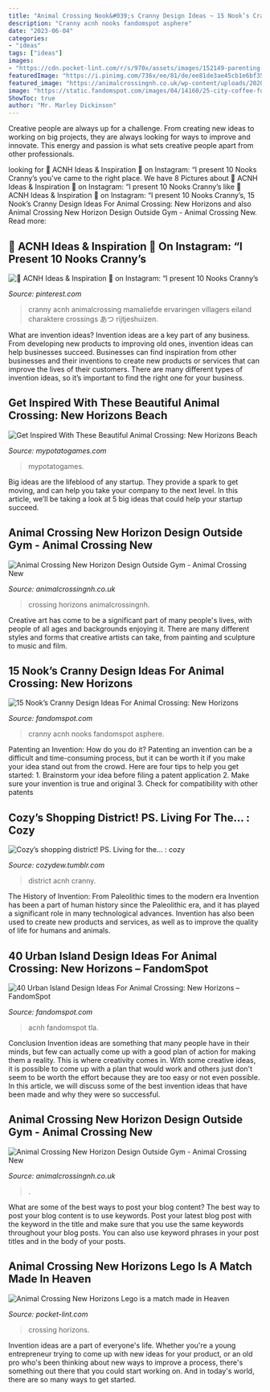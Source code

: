 ```yaml
---
title: "Animal Crossing Nook&#039;s Cranny Design Ideas ~ 15 Nook’s Cranny Design Ideas For Animal Crossing: New Horizons"
description: "Cranny acnh nooks fandomspot asphere"
date: "2023-06-04"
categories:
- "ideas"
tags: ["ideas"]
images:
- "https://cdn.pocket-lint.com/r/s/970x/assets/images/152149-parenting-news-animal-crossing-152149-horizons-lego-is-a-match-made-in-heaven-image1-vkpspr7u68.jpg"
featuredImage: "https://i.pinimg.com/736x/ee/81/de/ee81de3ae45cb1e6bf3588a8a116369b.jpg"
featured_image: "https://animalcrossingnh.co.uk/wp-content/uploads/2020/08/IMG_8850.jpeg"
image: "https://static.fandomspot.com/images/04/14160/25-city-coffee-food-truck-acnh.jpg"
ShowToc: true
author: "Mr. Marley Dickinson"
---
```



Creative people are always up for a challenge. From creating new ideas to working on big projects, they are always looking for ways to improve and innovate. This energy and passion is what sets creative people apart from other professionals.

	

		
looking for 🌸 ACNH Ideas &amp; Inspiration 🌸 on Instagram: “I present 10 Nooks Cranny’s you've came to the right place. We have 8 Pictures about 🌸 ACNH Ideas &amp; Inspiration 🌸 on Instagram: “I present 10 Nooks Cranny’s like 🌸 ACNH Ideas &amp; Inspiration 🌸 on Instagram: “I present 10 Nooks Cranny’s, 15 Nook’s Cranny Design Ideas For Animal Crossing: New Horizons and also Animal Crossing New Horizon Design Outside Gym - Animal Crossing New. Read more:
		
    
## 🌸 ACNH Ideas &amp; Inspiration 🌸 On Instagram: “I Present 10 Nooks Cranny’s

<img loading=lazy src="https://i.pinimg.com/736x/ee/81/de/ee81de3ae45cb1e6bf3588a8a116369b.jpg" onerror="this.onerror=null;this.src='https://tse3.mm.bing.net/th?id=OIP.NoHujhDzhGJZn1OBj17u1wHaEI&amp;pid=15.1';" alt="🌸 ACNH Ideas &amp; Inspiration 🌸 on Instagram: “I present 10 Nooks Cranny’s">

_Source: pinterest.com_

>cranny acnh animalcrossing mamaliefde ervaringen villagers eiland charaktere crossings あつ rijtjeshuizen. 

	

What are invention ideas?
Invention ideas are a key part of any business. From developing new products to improving old ones, invention ideas can help businesses succeed. Businesses can find inspiration from other businesses and their inventions to create new products or services that can improve the lives of their customers. There are many different types of invention ideas, so it’s important to find the right one for your business.

    
## Get Inspired With These Beautiful Animal Crossing: New Horizons Beach

<img loading=lazy src="https://mypotatogames.com/wp-content/uploads/2020/08/animal_crossing_new_horizons_beach_designs.jpg" onerror="this.onerror=null;this.src='https://tse4.mm.bing.net/th?id=OIP.vI7I6tyDjSlZzGhwUg0P0QHaEK&amp;pid=15.1';" alt="Get Inspired With These Beautiful Animal Crossing: New Horizons Beach">

_Source: mypotatogames.com_

>mypotatogames. 

	

Big ideas are the lifeblood of any startup. They provide a spark to get moving, and can help you take your company to the next level. In this article, we’ll be taking a look at 5 big ideas that could help your startup succeed.

    
## Animal Crossing New Horizon Design Outside Gym - Animal Crossing New

<img loading=lazy src="https://animalcrossingnh.co.uk/wp-content/uploads/2020/08/IMG_8850.jpeg" onerror="this.onerror=null;this.src='https://tse4.mm.bing.net/th?id=OIP.E7YRMDSD_TTd4Ryx_8U4owHaEK&amp;pid=15.1';" alt="Animal Crossing New Horizon Design Outside Gym - Animal Crossing New">

_Source: animalcrossingnh.co.uk_

>crossing horizons animalcrossingnh. 

	

Creative art has come to be a significant part of many people's lives, with people of all ages and backgrounds enjoying it. There are many different styles and forms that creative artists can take, from painting and sculpture to music and film.

    
## 15 Nook’s Cranny Design Ideas For Animal Crossing: New Horizons

<img loading=lazy src="https://static.fandomspot.com/images/01/11461/15-store-cafe-preview.jpg" onerror="this.onerror=null;this.src='https://tse1.mm.bing.net/th?id=OIP.uFzI49mLziFNUClWZn8WQAHaEK&amp;pid=15.1';" alt="15 Nook’s Cranny Design Ideas For Animal Crossing: New Horizons">

_Source: fandomspot.com_

>cranny acnh nooks fandomspot asphere. 

	

Patenting an Invention: How do you do it?
Patenting an invention can be a difficult and time-consuming process, but it can be worth it if you make your idea stand out from the crowd. Here are four tips to help you get started: 1. Brainstorm your idea before filing a patent application 
2. Make sure your invention is true and original 
3. Check for compatibility with other patents 

    
## Cozy’s Shopping District! PS. Living For The... : Cozy

<img loading=lazy src="https://64.media.tumblr.com/349ddbb2c21a1cd0c8ccfbc5e13a631d/bfb3d8c264fe6972-1f/s1280x1920/b859c0de9df1f00c0174d475a00f67e152ce062c.jpg" onerror="this.onerror=null;this.src='https://tse3.mm.bing.net/th?id=OIP.qkxn2a23NqqvLoZDxRxCNwHaEK&amp;pid=15.1';" alt="Cozy’s shopping district! PS. Living for the... : cozy">

_Source: cozydew.tumblr.com_

>district acnh cranny. 

	

The History of Invention: From Paleolithic times to the modern era
Invention has been a part of human history since the Paleolithic era, and it has played a significant role in many technological advances. Invention has also been used to create new products and services, as well as to improve the quality of life for humans and animals.

    
## 40 Urban Island Design Ideas For Animal Crossing: New Horizons – FandomSpot

<img loading=lazy src="https://static.fandomspot.com/images/04/14160/25-city-coffee-food-truck-acnh.jpg" onerror="this.onerror=null;this.src='https://tse1.mm.bing.net/th?id=OIP.6SqZXMjA0d4iXTFX9rXrwwHaHa&amp;pid=15.1';" alt="40 Urban Island Design Ideas For Animal Crossing: New Horizons – FandomSpot">

_Source: fandomspot.com_

>acnh fandomspot tla. 

	

Conclusion
Invention ideas are something that many people have in their minds, but few can actually come up with a good plan of action for making them a reality. This is where creativity comes in. With some creative ideas, it is possible to come up with a plan that would work and others just don't seem to be worth the effort because they are too easy or not even possible. In this article, we will discuss some of the best invention ideas that have been made and why they were so successful.

    
## Animal Crossing New Horizon Design Outside Gym - Animal Crossing New

<img loading=lazy src="https://animalcrossingnh.co.uk/wp-content/uploads/2020/08/IMG_8835.jpeg" onerror="this.onerror=null;this.src='https://tse2.mm.bing.net/th?id=OIP.eu4BV62puU1I-hqTj2-gFwHaEK&amp;pid=15.1';" alt="Animal Crossing New Horizon Design Outside Gym - Animal Crossing New">

_Source: animalcrossingnh.co.uk_

>. 

	

What are some of the best ways to post your blog content?
The best way to post your blog content is to use keywords. Post your latest blog post with the keyword in the title and make sure that you use the same keywords throughout your blog posts. You can also use keyword phrases in your post titles and in the body of your posts.

    
## Animal Crossing New Horizons Lego Is A Match Made In Heaven

<img loading=lazy src="https://cdn.pocket-lint.com/r/s/970x/assets/images/152149-parenting-news-animal-crossing-152149-horizons-lego-is-a-match-made-in-heaven-image1-vkpspr7u68.jpg" onerror="this.onerror=null;this.src='https://tse4.mm.bing.net/th?id=OIP.SLdDSY8oCRJFBUSok2otwgHaE8&amp;pid=15.1';" alt="Animal Crossing New Horizons Lego is a match made in Heaven">

_Source: pocket-lint.com_

>crossing horizons. 

	

Invention ideas are a part of everyone's life. Whether you're a young entrepreneur trying to come up with new ideas for your product, or an old pro who's been thinking about new ways to improve a process, there's something out there that you could start working on. And in today's world, there are so many ways to get started.

